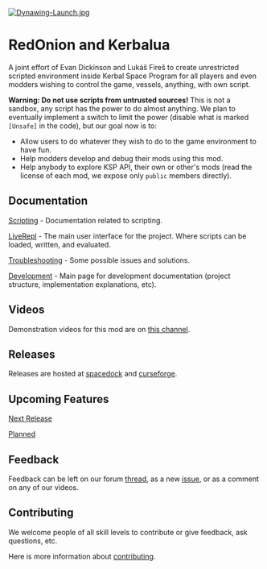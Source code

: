 [![Dynawing-Launch.jpg](https://i.postimg.cc/CMskNBBk/Dynawing-Launch.jpg)](https://postimg.cc/HjjrWLtk)

# RedOnion and Kerbalua

A joint effort of Evan Dickinson and Lukáš Fireš to create
unrestricted scripted environment inside Kerbal Space Program
for all players and even modders wishing to control the game,
vessels, anything, with own script.

**Warning: Do not use scripts from untrusted sources!**
This is not a sandbox, any script has the power to do almost anything.
We plan to eventually implement a switch to limit the power
(disable what is marked `[Unsafe]` in the code),
but our goal now is to:

- Allow users to do whatever they wish to do to the game environment to have fun.
- Help modders develop and debug their mods using this mod.
- Help anybody to explore KSP API, their own or other's mods
  (read the license of each mod, we expose only `public` members directly).

## Documentation

[Scripting](https://github.com/evandisoft/RedOnion/ScriptingReadme.md) - Documentation related to scripting.

[LiveRepl](https://github.com/evandisoft/RedOnion/LiveRepl/Readme.md) - The main user interface for the project. Where scripts can be loaded, written, and evaluated.

[Troubleshooting](https://github.com/evandisoft/RedOnion/TroubleShooting.md) - Some possible issues and solutions.

[Development](https://github.com/evandisoft/RedOnion/DevelopmentReadme.md) - Main page for development documentation (project structure, implementation explanations, etc).

## Videos

Demonstration videos for this mod are on [this channel](https://www.youtube.com/channel/UChduoYTVOtAH0NA-Lj8EiKA).

## Releases

Releases are hosted at [spacedock](https://spacedock.info/mod/2116/Red%20Onion) and [curseforge](https://kerbal.curseforge.com/projects/redonion).

## Upcoming Features

[Next Release](https://github.com/evandisoft/RedOnion/ChangeLog.md#next-release)

[Planned](https://github.com/evandisoft/RedOnion/ChangeLog.md#planned-features)

## Feedback

Feedback can be left on our forum [thread](https://forum.kerbalspaceprogram.com/index.php?/topic/183050-wip-redonion-020-unrestricted-in-game-scripting-has-repl-editor-and-intellisense-lua-and-a-custom-jsruby-like-language-implemented-tested-on-ksp-161/), as a new [issue](https://github.com/evandisoft/RedOnion/issues), or as a comment on any of our videos.

## Contributing

We welcome people of all skill levels to contribute or give feedback, ask questions, etc.

Here is more information about [contributing](https://github.com/evandisoft/RedOnion/Contributing.md).
